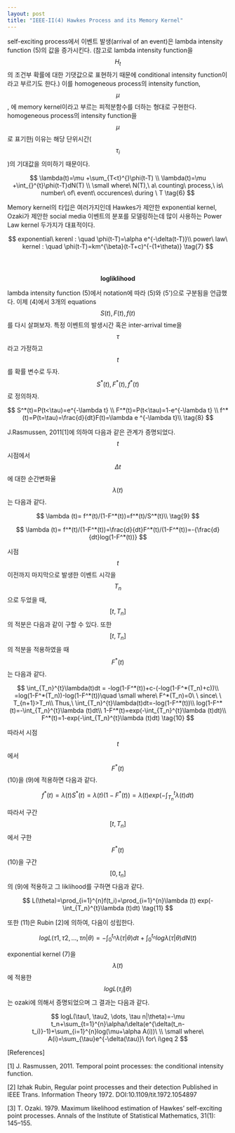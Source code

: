 ```yaml
---
layout: post
title: "IEEE-II(4) Hawkes Process and its Memory Kernel"
---
```



 self-exciting process에서 이벤트 발생(arrival of an event)은 lambda intensity function (5)의 값을 증가시킨다. (참고로 lambda intensity function을 $$H_t$$의 조건부 확률에 대한 기댓값으로 표현하기 때문에 conditional intensity function이라고 부르기도 한다.) 이를 homogeneous process의 intensity function, $$\mu$$, 에 memory kernel이라고 부르는 피적분함수를 더하는 형대로 구현한다.  homogeneous process의 intensity function을 $$\mu$$로 표기한j 이유는 해당 단위시간($$\tau _i$$)의 기대값을 의미하기 때문이다.

$$
\lambda(t)=\mu +\sum_{T<t}^{}\phi(t-T) \\
\lambda(t)=\mu +\int_{}^{t}\phi(t-T)dN(T) \\
\small where\ N(T),\ a\ counting\ process,\ is\ number\ of\ event\ occurences\ during \ T
\tag{6}
$$

Memory kernel의 타입은 여러가지인데 Hawkes가 제안한 exponential kernel, Ozaki가 제안한 social media 이벤트의 분포를 모델링하는데 많이 사용하는 Power Law kernel 두가지가 대표적이다.

$$
exponential\ kerenl : \quad \phi(t-T)=\alpha e^{-\delta(t-T)}\\
power\ law\ kernel : \quad \phi(t-T)=km^{\beta}(t-T+c)^{-(1+\theta)}
\tag{7}
$$
<br>
<br>
<center><strong> logliklihood </strong></center>

 lambda intensity function (5)에서 notation에 따라 (5)와 (5')으로 구분됨을 언급했다. 이제 (4)에서 3개의 equations $$S(t), F(t), f(t)$$를 다시 살펴보자. 특정 이벤트의 발생시간 혹은 inter-arrival time을 $$\tau$$라고 가정하고 $$t$$를 확률 변수로 두자. $$S^*(t), F^*(t), f^*(t)$$로 정의하자.

$$
S^*(t)=P(t<\tau)=e^{-\lambda t} \\
F^*(t)=P(t<\tau)=1-e^{-\lambda t} \\
f^*(t)=P(t=\tau)=\frac{d}{dt}F(t)=\lambda e ^{-\lambda t}\\
\tag{8}
$$

J.Rasmussen, 2011[1]에 의하여 다음과 같은 관계가 증명되었다. $$t$$시점에서 $$\Delta t$$에 대한 순간변화율 $$\lambda (t)$$는 다음과 같다.

$$
\lambda (t)= f^*(t)/(1-F^*(t))=f^*(t)/S^*(t)\\
\tag{9}
$$

$$
\lambda (t)= f^*(t)/(1-F^*(t))=\frac{d}{dt}F^*(t)/(1-F^*(t))=-{\frac{d}{dt}log(1-F^*(t))}
$$

시점 $$t$$이전까지 마지막으로 발생한 이벤트 시각을 $$T_n$$으로 두었을 때, $$[t, T_n]$$의 적분은 다음과 같이 구할 수 있다. 또한 $$[t, T_n]$$의 적분을 적용하였을 때 $$F^*(t)$$는 다음과 같다.

$$
\int_{T_n}^{t}\lambda(t)dt = -log(1-F^*(t))+c-(-log(1-F^*(T_n)+c))\\
=log(1-F^*(T_n))-log(1-F^*(t))\quad
\small where\ F^*(T_n)=0\ \ since\ \ T_{n+1}>T_n\\
Thus,\ \int_{T_n}^{t}\lambda(t)dt=-log(1-F^*(t))\\
log(1-F^*(t)=-\int_{T_n}^{t}\lambda (t)dt\\
1-F^*(t)=exp(-\int_{T_n}^{t}\lambda (t)dt)\\
F^*(t)=1-exp(-\int_{T_n}^{t}\lambda (t)dt)
\tag{10}
$$

따라서 시점 $$t$$에서 $$F^*(t)$$ (10)을 (9)에 적용하면 다음과 같다.

$$
f^*(t)=\lambda(t) S^*(t)=\lambda(t)(1- F^*(t))=\lambda(t)exp(-\int_{T_n}^{t}\lambda (t)dt)
$$

따라서 구간 $$[t, T_n]$$에서 구한 $$F^*(t)$$ (10)을 구간 $$[0,t_n]$$의 (9)에 적용하고 그 liklihood를 구하면 다음과 같다.

$$
L(\theta)=\prod_{i=1}^{n}f(t_i)=\prod_{i=1}^{n}\lambda (t) exp(-\int_{T_n}^{t}\lambda (t)dt)
\tag{11}
$$

또한 (11)은  Rubin \[2\]에 의하여, 다음이 성립한다.

$$
logL(\tau1, \tau2, \dots, \tau n|\theta)=-\int_{0}^{t_n}\lambda(\tau | \theta)dt + \int_{0}^{t_n}log \lambda(\tau | \theta)dN(t)
$$

exponential kernel (7)을 $$\lambda(t)$$에 적용한 $$logL(\tau_i \| \theta)$$는 ozaki에 의해서 증명되었으며 그 결과는 다음과 같다.

$$
logL(\tau1, \tau2, \dots, \tau n|\theta)=-\mu t_n+\sum_{t=1}^{n}\alpha/\delta(e^{\delta(t_n-t_i)}-1)+\sum_{i=1}^{n}log(\mu+\alpha A(i))\ \\ 
\small where\ A(i)=\sum_{\tau}e^{-\delta(\tau)}\ for\ i\geq 2
$$


\[References]

\[1] J. Rasmussen, 2011. Temporal point processes: the conditional intensity function.

\[2] Izhak Rubin, Regular point processes and their detection Published in IEEE Trans. Information Theory 1972. DOI\:10.1109/tit.1972.1054897

\[3] T. Ozaki. 1979. Maximum likelihood estimation of Hawkes’ self-exciting point processes. Annals of the Institute of Statistical Mathematics, 31(1): 145–155.

